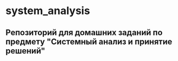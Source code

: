 # system_analysis
## Репозиторий для домашних заданий по предмету "Системный анализ и принятие решений"

